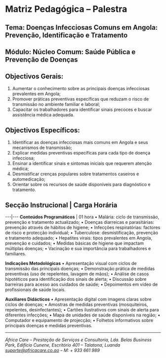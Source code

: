 # Matriz Pedagógica – Palestra

## Tema: Doenças Infecciosas Comuns em Angola: Prevenção, Identificação e Tratamento

## Módulo: Núcleo Comum: Saúde Pública e Prevenção de Doenças

## Objectivos Gerais:

1. Aumentar o conhecimento sobre as principais doenças infecciosas prevalentes em Angola;
2. Promover práticas preventivas específicas que reduzam o risco de transmissão no ambiente familiar e laboral;
3. Capacitar os trabalhadores para identificar sinais precoces e buscar assistência médica adequada.

## Objectivos Específicos:

1. Identificar as doenças infecciosas mais comuns em Angola e seus mecanismos de transmissão;
2. Explicar medidas preventivas específicas para cada tipo de doença infecciosa;
3. Ensinar a identificar sinais e sintomas iniciais que requerem atenção médica;
4. Desmistificar crenças populares sobre tratamentos caseiros e automedicação;
5. Orientar sobre os recursos de saúde disponíveis para diagnóstico e tratamento.

## Secção Instrucional | Carga Horária

---|---
**Conteúdos Programáticos** | 01 hora
• Malária: ciclo de transmissão, prevenção e tratamento actualizado;
• Doenças diarreicas e parasitárias: prevenção através de hábitos de higiene;
• Infecções respiratórias: factores de risco e protecção individual;
• Tuberculose: desmistificação, prevenção e tratamento adequado;
• Hepatites virais: tipos prevalentes em Angola, prevenção e cuidados;
• Medidas básicas de higiene que impactam múltiplas doenças;
• Vacinação e sua importância para trabalhadores e familiares.

**Indicações Metodológicas**
• Apresentação visual com ciclos de transmissão das principais doenças;
• Demonstração prática de medidas preventivas (uso de repelentes, lavagem de mãos);
• Análise de casos hipotéticos para identificação dos sinais de alerta;
• Discussão sobre barreiras para acesso aos cuidados de saúde;
• Depoimentos em vídeo de profissionais de saúde locais.

**Auxiliares Didácticos**
• Apresentação digital com imagens claras sobre ciclos de doenças;
• Amostras de medidas preventivas (mosquiteiros, repelentes, desinfectantes);
• Cartões ilustrativos com sinais de alerta para diferentes infecções;
• Mapa de unidades de saúde disponíveis na região;
• Computador e equipamento de projecção;
• Folhetos informativos sobre principais doenças e medidas preventivas.

---

_África Care – Prestação de Serviços e Consultoria, Lda._
_Belas Business Park, Edifício Cunene, Escritório 401 – Talatona, Luanda_
*suporte@africacare.co.ao – M: + 933 661 989*
